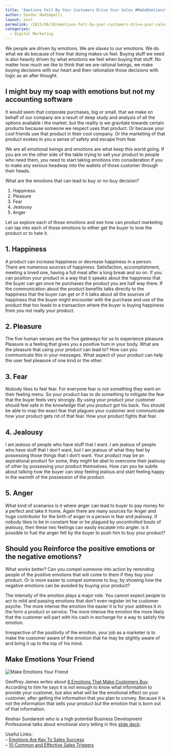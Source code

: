 ```yaml
---
title: 'Emotions Felt By Your Customers Drive Your Sales #MakeEmotionsYourFriend'
author: Sundar Nadimpalli
layout: post
permalink: /2015/06/18/emotions-felt-by-your-customers-drive-your-sales-makeemotionsyourfriend/
categories:
  - Digital Marketing
---
```

We people are driven by emotions. We are slaves to our emotions. We do what we do because of how that doing makes us feel. Buying stuff we need is also heavily driven by what emotions we feel when buying that stuff. No matter how much we like to think that we are rational beings, we make buying decisions with our heart and then rationalize those decisions with logic as an after thought.

## I might buy my soap with emotions but not my accounting software

It would seem that corporate purchases, big or small, that we make on behalf of our company are a result of deep study and analysis of all the options available i the market. but the reality is we gravitate towards certain products because someone we respect uses that product. Or because your cool friends use that product in their cool company. Or the marketing of that product evokes in you a sense of safety and escape from fear.

We are all emotional beings and emotions are what keep this world going. If you are on the other side of the table trying to sell your product to people who need them, you need to start taking emotions into consideration if you to make any serious headway into the wallets of those customer through their heads.

What are the emotions that can lead to buy or no-buy decision?

  1. Happiness
  2. Pleasure
  3. Fear
  4. Jealousy
  5. Anger

Let us explore each of those emotions and see how can product marketing can tap into each of those emotions to either get the buyer to love the product or to hate it.

## 1. Happiness

A product can increase happiness or decrease happiness in a person. There are numerous sources of happiness. Satisfaction, accomplishment, meeting a loved one, having a full meal after a long break and so on. If you can position your product in a way that it speaks about the happiness that the buyer can get once he purchases the product you are half way there. If the communication about the product benefits talks directly to the happiness that the buyer can get or if it talks about all the sources of happiness that the buyer might encounter with the purchase and use of the product that too leads to a transaction where the buyer is buying happiness from you not really your product.

## 2. Pleasure

The five human senses are the five gateways for us to experience pleasure. Pleasure is a feeling that gives you a positive hum in your body. What are the pleasure that using your product can lead to? How can you communicate this in your messages. What aspect of your product can help the user feel pleasure of one kind or the other.

## 3. Fear

Nobody likes to feel fear. For everyone fear is not something they want on their feeling menu. So your product has to do something to mitigate the fear that the buyer feels very strongly. By using your product your customer should feel safe in the knowledge that you product got his back. You should be able to map the exact fear that plagues your customer and communicate how your product gets rid of that fear. How your product fights that fear.

## 4. Jealousy

I am jealous of people who have stuff that I want. I am jealous of people who have stuff that I don&#8217;t want, but I am jealous of what they feel by possessing those things that I don&#8217;t want. Your product may be an aspirational product for some, they might be abel to overcome their jealousy of other by possessing your product themselves. How can you be subtle about talking how the buyer can stop feeling jealous and start feeling happy in the warmth of the possession of the product.

## 5. Anger

What kind of scenarios is it where anger can lead to buyer to pay money for a perfect and take it home. Again there are many sources for Anger and huge contributor for the birth of anger in a person is fear and jealousy. if nobody likes to be in constant fear or be plagued by uncontrolled bouts of jealousy, then these two feelings can easily escalate into angler. is it possible to fuel the anger felt by the buyer to push him to buy your product?

## Should you Reinforce the positive emotions or the negative emotions?

What works better? Can you compel someone into action by reminding people of the positive emotions that will come to them if they buy your product. Or is more easier to compel someone to buy, by showing how the negative emotions can be avoided by buying your product?

The intensity of the emotion plays a major role. You cannot expect people to act to mild and passing emotions that don’t even register int he customer psyche. The more intense the emotion the easier it is for your address it in the form a product or service. The more intense the emotion the more likely that the customer will part with his cash in exchange for a way to satisfy the emotion.

Irrespective of the positivity of the emotion, your job as a marketer is to make the customer aware of the emotion that he may be slightly aware of and bring it up to the top of his mind.

## Make Emotions Your Friend

<img src="https://s3.amazonaws.com/sundar-website-assets/images/MakeEmotionsYourFriend-300x150.png" alt="Make Emotions Your Friend" class="aligncenter size-medium wp-image-214" data-recalc-dims="1" />

Geoffrey James writes about [6 Emotions That Make Customers Buy][1]. According to him he says it is not enough to know what information to provide your customer, but also what will be the emotional effect on your customer, after getting the information that you plan to convey. Because it is not the information that sells your product but the emotion that is born out of that information.

Keshav Sundaresh who is a high potential Business Development Professional talks about emotional story telling in this <a href="http://www.slideshare.net/kesh158/emotional-storytelling" target="_blank">slide deck</a>:

Useful Links:  
&#8211; [Emotions Are Key To Sales Success][2]  
&#8211; [10 Common and Effective Sales Triggers][3]

 [1]: http://www.inc.com/geoffrey-james/6-emotions-that-make-customers-buy.html
 [2]: http://www.sellthefeeling.com/resources/articles/STF-Emotions_Are_Key_to_Sales_Success.pdf
 [3]: http://www.entrepreneur.com/article/205240
